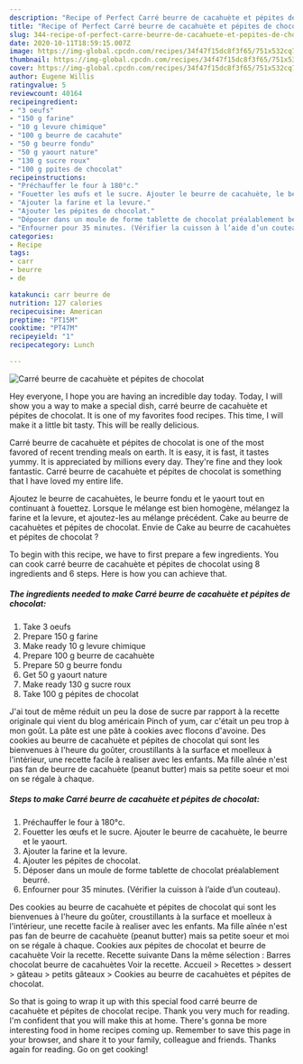 ```yaml
---
description: "Recipe of Perfect Carré beurre de cacahuète et pépites de chocolat"
title: "Recipe of Perfect Carré beurre de cacahuète et pépites de chocolat"
slug: 344-recipe-of-perfect-carre-beurre-de-cacahuete-et-pepites-de-chocolat
date: 2020-10-11T18:59:15.007Z
image: https://img-global.cpcdn.com/recipes/34f47f15dc8f3f65/751x532cq70/carre-beurre-de-cacahuete-et-pepites-de-chocolat-photo-principale-de-la-recette.jpg
thumbnail: https://img-global.cpcdn.com/recipes/34f47f15dc8f3f65/751x532cq70/carre-beurre-de-cacahuete-et-pepites-de-chocolat-photo-principale-de-la-recette.jpg
cover: https://img-global.cpcdn.com/recipes/34f47f15dc8f3f65/751x532cq70/carre-beurre-de-cacahuete-et-pepites-de-chocolat-photo-principale-de-la-recette.jpg
author: Eugene Willis
ratingvalue: 5
reviewcount: 40164
recipeingredient:
- "3 oeufs"
- "150 g farine"
- "10 g levure chimique"
- "100 g beurre de cacahute"
- "50 g beurre fondu"
- "50 g yaourt nature"
- "130 g sucre roux"
- "100 g ppites de chocolat"
recipeinstructions:
- "Préchauffer le four à 180°c."
- "Fouetter les œufs et le sucre. Ajouter le beurre de cacahuète, le beurre et le yaourt."
- "Ajouter la farine et la levure."
- "Ajouter les pépites de chocolat."
- "Déposer dans un moule de forme tablette de chocolat préalablement beurré."
- "Enfourner pour 35 minutes. (Vérifier la cuisson à l’aide d’un couteau)."
categories:
- Recipe
tags:
- carr
- beurre
- de

katakunci: carr beurre de 
nutrition: 127 calories
recipecuisine: American
preptime: "PT15M"
cooktime: "PT47M"
recipeyield: "1"
recipecategory: Lunch

---
```



![Carré beurre de cacahuète et pépites de chocolat](https://img-global.cpcdn.com/recipes/34f47f15dc8f3f65/751x532cq70/carre-beurre-de-cacahuete-et-pepites-de-chocolat-photo-principale-de-la-recette.jpg)

Hey everyone, I hope you are having an incredible day today. Today, I will show you a way to make a special dish, carré beurre de cacahuète et pépites de chocolat. It is one of my favorites food recipes. This time, I will make it a little bit tasty. This will be really delicious.

Carré beurre de cacahuète et pépites de chocolat is one of the most favored of recent trending meals on earth. It is easy, it is fast, it tastes yummy. It is appreciated by millions every day. They're fine and they look fantastic. Carré beurre de cacahuète et pépites de chocolat is something that I have loved my entire life.

Ajoutez le beurre de cacahuètes, le beurre fondu et le yaourt tout en continuant à fouettez. Lorsque le mélange est bien homogène, mélangez la farine et la levure, et ajoutez-les au mélange précédent. Cake au beurre de cacahuètes et pépites de chocolat. Envie de Cake au beurre de cacahuètes et pépites de chocolat ?


To begin with this recipe, we have to first prepare a few ingredients. You can cook carré beurre de cacahuète et pépites de chocolat using 8 ingredients and 6 steps. Here is how you can achieve that.

<!--inarticleads1-->

##### The ingredients needed to make Carré beurre de cacahuète et pépites de chocolat:

1. Take 3 oeufs
1. Prepare 150 g farine
1. Make ready 10 g levure chimique
1. Prepare 100 g beurre de cacahuète
1. Prepare 50 g beurre fondu
1. Get 50 g yaourt nature
1. Make ready 130 g sucre roux
1. Take 100 g pépites de chocolat


J&#39;ai tout de même réduit un peu la dose de sucre par rapport à la recette originale qui vient du blog américain Pinch of yum, car c&#39;était un peu trop à mon goût. La pâte est une pâte à cookies avec flocons d&#39;avoine. Des cookies au beurre de cacahuète et pépites de chocolat qui sont les bienvenues à l&#39;heure du goûter, croustillants à la surface et moelleux à l&#39;intérieur, une recette facile à realiser avec les enfants. Ma fille aînée n&#39;est pas fan de beurre de cacahuète (peanut butter) mais sa petite soeur et moi on se régale à chaque. 

<!--inarticleads2-->

##### Steps to make Carré beurre de cacahuète et pépites de chocolat:

1. Préchauffer le four à 180°c.
1. Fouetter les œufs et le sucre. Ajouter le beurre de cacahuète, le beurre et le yaourt.
1. Ajouter la farine et la levure.
1. Ajouter les pépites de chocolat.
1. Déposer dans un moule de forme tablette de chocolat préalablement beurré.
1. Enfourner pour 35 minutes. (Vérifier la cuisson à l’aide d’un couteau).


Des cookies au beurre de cacahuète et pépites de chocolat qui sont les bienvenues à l&#39;heure du goûter, croustillants à la surface et moelleux à l&#39;intérieur, une recette facile à realiser avec les enfants. Ma fille aînée n&#39;est pas fan de beurre de cacahuète (peanut butter) mais sa petite soeur et moi on se régale à chaque. Cookies aux pépites de chocolat et beurre de cacahuète Voir la recette. Recette suivante Dans la même sélection : Barres chocolat beurre de cacahuètes Voir la recette. Accueil &gt; Recettes &gt; dessert &gt; gâteau &gt; petits gâteaux &gt; Cookies au beurre de cacahuètes et pépites de chocolat. 

So that is going to wrap it up with this special food carré beurre de cacahuète et pépites de chocolat recipe. Thank you very much for reading. I'm confident that you will make this at home. There's gonna be more interesting food in home recipes coming up. Remember to save this page in your browser, and share it to your family, colleague and friends. Thanks again for reading. Go on get cooking!
